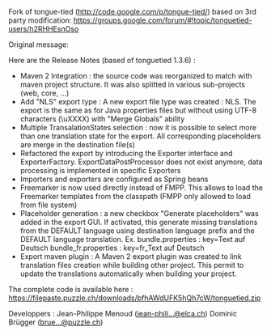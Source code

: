 Fork of tongue-tied (http://code.google.com/p/tongue-tied/) based on 3rd party modification: https://groups.google.com/forum/#!topic/tonguetied-users/h2RHHEsnOso

Original message:

Here are the Release Notes (based of tonguetied 1.3.6) :
* Maven 2 Integration : the source code was reorganized to match with
maven project structure. It was also splitted in various sub-projects
(web, core, ...)
* Add "NLS" export type : A new export file type was created : NLS.
The export is the same as for Java properties files but without using
UTF-8 characters (\uXXXX) with "Merge Globals" ability
* Multiple TransalationStates selection : now it is possible to select
more than one translation state for the export. All corresponding
placeholders are merge in the destination file(s)
* Refactored the export by introducing the Exporter interface and
ExporterFactory. ExportDataPostProcessor does not exist anymore, data
processing is implemented in specific Exporters
* Importers and exporters are configured as Spring beans
* Freemarker is now used directly instead of FMPP. This allows to load
the Freemarker templates from the classpath (FMPP only allowed to load
from file system)
* Placeholder generation : a new checkbox "Generate placeholders" was
added in the export GUI. If activated, this generate missing
translations from the DEFAULT language using destination language
prefix and the DEFAULT language translation.
Ex.
bundle.properties : key=Text auf Deutsch
bundle_fr.properties : key=fr_Text auf Deutsch
* Export maven plugin : A Maven 2 export plugin was created to link
translation files creation while building other project. This permit
to update the translations automatically when building your project. 

The complete code is available here :
https://filepaste.puzzle.ch/downloads/bfhAWdUFK5hQh7cW/tonguetied.zip

Developpers :
Jean-Philippe Menoud (jean-phili...@elca.ch)
Dominic Brügger (brue...@puzzle.ch)

